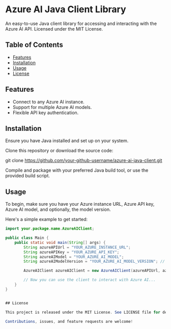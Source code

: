 # Azure AI Java Client Library

An easy-to-use Java client library for accessing and interacting with the Azure AI API. Licensed under the MIT License.

## Table of Contents
- [Features](#features)
- [Installation](#installation)
- [Usage](#usage)
- [License](#license)

## Features
- Connect to any Azure AI instance.
- Support for multiple Azure AI models.
- Flexible API key authentication.

## Installation

Ensure you have Java installed and set up on your system.

Clone this repository or download the source code:

git clone https://github.com/your-github-username/azure-ai-java-client.git

Compile and package with your preferred Java build tool, or use the provided build script.

## Usage

To begin, make sure you have your Azure instance URL, Azure API key, Azure AI model, and optionally, the model version.

Here's a simple example to get started:

```java
import your.package.name.AzureAIClient;

public class Main {
    public static void main(String[] args) {
        String azureAPIUrl = "YOUR_AZURE_INSTANCE_URL";
        String azureAPIKey = "YOUR_AZURE_API_KEY";
        String azureAIModel = "YOUR_AZURE_AI_MODEL";
        String azureAIModelVersion = "YOUR_AZURE_AI_MODEL_VERSION"; // Optional

        AzureAIClient azureAIClient = new AzureAIClient(azureAPIUrl, azureAPIKey, azureAIModel, azureAIModelVersion);

        // Now you can use the client to interact with Azure AI...
    }
}


## License

This project is released under the MIT License. See LICENSE file for details.

Contributions, issues, and feature requests are welcome!
